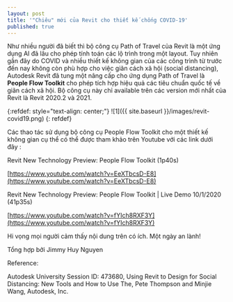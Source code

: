 ```yaml
---
layout: post
title: '"Chiêu" mới của Revit cho thiết kế chống COVID-19'
published: true
---
```


Như nhiều người đã biết thì bộ công cụ Path of Travel của Revit là một ứng dụng AI đã lâu cho phép tính toán các lộ trình trong một layout. Tuy nhiên gần đây do COVID và nhiều thiết kế không gian của các công trình từ trước đến nay không còn phù hợp cho việc giãn cách xã hội (social distancing), Autodesk Revit đã tung một nâng cấp cho ứng dụng Path of Travel là **People Flow Toolkit** cho phép tích hợp hiệu quả các tiêu chuẩn quốc tế về giãn cách xã hội. Bộ công cụ này chỉ available trên các version mới nhất của Revit là Revit 2020.2 và 2021.


{:refdef: style="text-align: center;"}
![1]({{ site.baseurl }}/images/revit-covid19.png)
{: refdef}


Các thao tác sử dụng bộ công cụ People Flow Toolkit cho một thiết kế không gian cụ thể có thể được tham khảo trên Youtube với các link dưới đây :


Revit New Technology Preview: People Flow Toolkit (1p40s)


[https://www.youtube.com/watch?v=EeXTbcsD-E8](https://www.youtube.com/watch?v=EeXTbcsD-E8)


Revit New Technology Preview: People Flow Toolkit | Live Demo 10/1/2020 (41p35s)


[https://www.youtube.com/watch?v=fYIch8RXF3Y](https://www.youtube.com/watch?v=fYIch8RXF3Y)


Hi vọng mọi người cảm thấy nội dung trên có ích. Một ngày an lành!


Tổng hợp bởi Jimmy Huy Nguyen


Reference:


Autodesk University Session ID: 473680, Using Revit to Design for Social Distancing: New Tools and How to Use The, Pete Thompson and Minjie Wang, Autodesk, Inc.